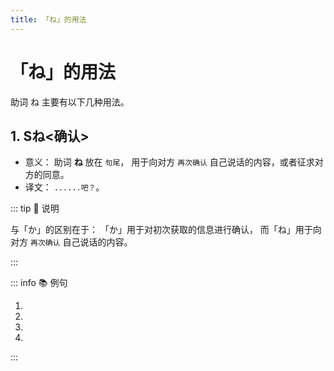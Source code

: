 ```yaml
---
title: 「ね」的用法
---
```

            
# 「ね」的用法

助词 ね 主要有以下几种用法。

## 1. Sね<确认>

* 意义： 助词 **ね** 放在 `句尾`， 用于向对方 `再次确认` 自己说话的内容，或者征求对方的同意。
* 译文： `......吧？`。

::: tip :bookmark: 说明

与「か」的区别在于： 「か」用于对初次获取的信息进行确认， 而「ね」用于向对方 `再次确认` 自己说话的内容。

:::

::: info :books: 例句

1. <grammer-content id='ne-0' sentence="あ、[昨日/きのう]の[方/かた]です**ね**。" trans='啊，是昨天的那个人吧？' />
2. <grammer-content id='ne-1' sentence="「はじめまして」じゃありません**ね**。" trans='已经不是初次见面了对吧？' />
3. <grammer-content id='ne-2' sentence="あの[方/かた]は[王/おう]さんです**ね**。" trans='那个人是小王对吧？' />
4. <grammer-content id='ne-3' sentence="[高橋/たかはし]さんは[鈴木/すずき]さんの[後輩/こうはい]でま**ね**。" trans='高桥是铃木的学妹吧？' />

:::
